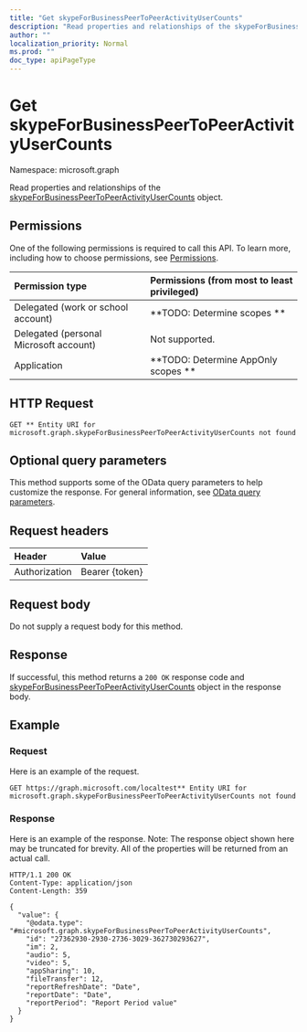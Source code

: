```yaml
---
title: "Get skypeForBusinessPeerToPeerActivityUserCounts"
description: "Read properties and relationships of the skypeForBusinessPeerToPeerActivityUserCounts object."
author: ""
localization_priority: Normal
ms.prod: ""
doc_type: apiPageType
---
```


# Get skypeForBusinessPeerToPeerActivityUserCounts

Namespace: microsoft.graph

Read properties and relationships of the [skypeForBusinessPeerToPeerActivityUserCounts](../resources/skypeforbusinesspeertopeeractivityusercounts.md) object.

## Permissions
One of the following permissions is required to call this API. To learn more, including how to choose permissions, see [Permissions](/concepts/permissions-reference.md).

|Permission type|Permissions (from most to least privileged)|
|:---|:---|
|Delegated (work or school account)|**TODO: Determine scopes **|
|Delegated (personal Microsoft account)|Not supported.|
|Application|**TODO: Determine AppOnly scopes **|

## HTTP Request
<!-- {
  "blockType": "ignored"
}
-->
``` http
GET ** Entity URI for microsoft.graph.skypeForBusinessPeerToPeerActivityUserCounts not found
```

## Optional query parameters
This method supports some of the OData query parameters to help customize the response. For general information, see [OData query parameters](/graph/query-parameters).

## Request headers
|Header|Value|
|:---|:---|
|Authorization|Bearer {token}|

## Request body
Do not supply a request body for this method.

## Response
If successful, this method returns a `200 OK` response code and [skypeForBusinessPeerToPeerActivityUserCounts](../resources/skypeforbusinesspeertopeeractivityusercounts.md) object in the response body.

## Example

### Request
Here is an example of the request.
<!-- {
  "blockType": "request",
  "name": "get_skypeforbusinesspeertopeeractivityusercounts"
}
-->
``` http
GET https://graph.microsoft.com/localtest** Entity URI for microsoft.graph.skypeForBusinessPeerToPeerActivityUserCounts not found
```

### Response
Here is an example of the response. Note: The response object shown here may be truncated for brevity. All of the properties will be returned from an actual call.
<!-- {
  "blockType": "response",
  "truncated": true,
  "@odata.type": "microsoft.graph.skypeForBusinessPeerToPeerActivityUserCounts"
}
-->
``` http
HTTP/1.1 200 OK
Content-Type: application/json
Content-Length: 359

{
  "value": {
    "@odata.type": "#microsoft.graph.skypeForBusinessPeerToPeerActivityUserCounts",
    "id": "27362930-2930-2736-3029-362730293627",
    "im": 2,
    "audio": 5,
    "video": 5,
    "appSharing": 10,
    "fileTransfer": 12,
    "reportRefreshDate": "Date",
    "reportDate": "Date",
    "reportPeriod": "Report Period value"
  }
}
```

